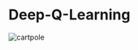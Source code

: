 # Deep-Q-Learning

![cartpole](https://github.com/SubhamZap/Deep-Q-Learning/assets/96906297/4826489c-2338-43fa-b3c0-c6b9ecb4b505)

